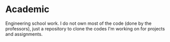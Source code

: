 # Academic

Engineering school work. I do not own most of the code (done by the professors), just a repository to clone the codes I'm working on for projects and assignments.
